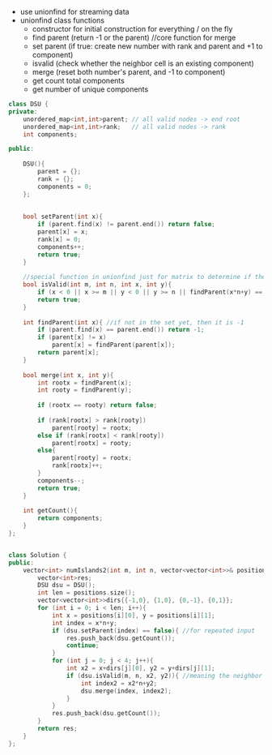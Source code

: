 - use unionfind for streaming data
- unionfind class functions
    - constructor for initial construction for everything / on the fly
    - find parent (return -1 or the parent) //core function for merge
    - set parent (if true: create new number with rank and parent and +1 to component)
    - isvalid (check whether the neighbor cell is an existing component)
    - merge (reset both number's parent, and -1 to component) 
    - get count total components
    - get number of unique components

```cpp
class DSU {
private:
    unordered_map<int,int>parent; // all valid nodes -> end root
    unordered_map<int,int>rank;   // all valid nodes -> rank
    int components;

public:
    
    DSU(){
        parent = {};
        rank = {};
        components = 0;
    };
    
    
    bool setParent(int x){
        if (parent.find(x) != parent.end()) return false;
        parent[x] = x;
        rank[x] = 0;
        components++;
        return true;
    }
    
    //special function in unionfind just for matrix to determine if the cell can be merged
    bool isValid(int m, int n, int x, int y){
        if (x < 0 || x >= m || y < 0 || y >= n || findParent(x*n+y) == -1) return false;
        return true;
    }
    
    int findParent(int x){ //if not in the set yet, then it is -1
        if (parent.find(x) == parent.end()) return -1;
        if (parent[x] != x)
            parent[x] = findParent(parent[x]);
        return parent[x];
    }
    
    bool merge(int x, int y){
        int rootx = findParent(x);
        int rooty = findParent(y);
        
        if (rootx == rooty) return false; 
        
        if (rank[rootx] > rank[rooty])
            parent[rooty] = rootx;
        else if (rank[rootx] < rank[rooty])
            parent[rootx] = rooty;
        else{
            parent[rooty] = rootx;
            rank[rootx]++;
        }
        components--;
        return true; 
    }
    
    int getCount(){ 
        return components;
    }
};


class Solution {
public:
    vector<int> numIslands2(int m, int n, vector<vector<int>>& positions) {
        vector<int>res;
        DSU dsu = DSU();
        int len = positions.size();
        vector<vector<int>>dirs{{-1,0}, {1,0}, {0,-1}, {0,1}};
        for (int i = 0; i < len; i++){
            int x = positions[i][0], y = positions[i][1];
            int index = x*n+y;
            if (dsu.setParent(index) == false){ //for repeated input
                res.push_back(dsu.getCount());
                continue;
            }
            for (int j = 0; j < 4; j++){ 
                int x2 = x+dirs[j][0], y2 = y+dirs[j][1];
                if (dsu.isValid(m, n, x2, y2)){ //meaning the neighbor cell is a land and can be merged
                    int index2 = x2*n+y2;
                    dsu.merge(index, index2);
                }
            }
            res.push_back(dsu.getCount());
        }
        return res;
    }
};
```

